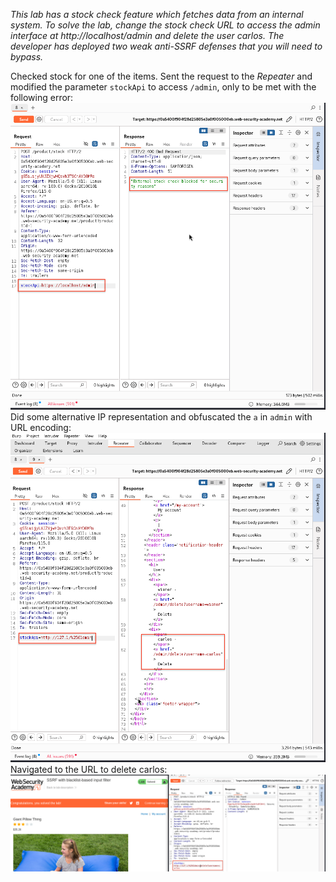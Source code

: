 *This lab has a stock check feature which fetches data from an internal system.
To solve the lab, change the stock check URL to access the admin interface at http://localhost/admin and delete the user carlos.
The developer has deployed two weak anti-SSRF defenses that you will need to bypass.*

Checked stock for one of the items. Sent the request to the *Repeater* and modified the parameter `stockApi` to access `/admin`, only to be met with the following error:
![Screenshot 2024-05-27 at 11.50.54 AM](images/Screenshot%202024-05-27%20at%2011.50.54%20AM.png)
Did some alternative IP representation and obfuscated the `a` in `admin` with URL encoding:
![Screenshot 2024-05-27 at 12.04.02 PM](images/Screenshot%202024-05-27%20at%2012.04.02%20PM.png)
Navigated to the URL to delete carlos:
![Screenshot 2024-05-27 at 12.05.57 PM](images/Screenshot%202024-05-27%20at%2012.05.57%20PM.png)
